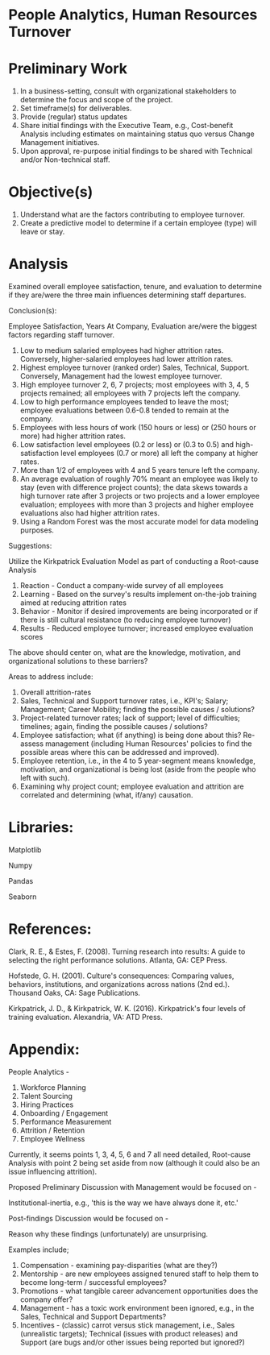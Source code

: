 # People Analytics, Human Resources Turnover

# Preliminary Work 

1. In a business-setting, consult with organizational stakeholders to determine the focus and scope of the project.
2. Set timeframe(s) for deliverables. 
3. Provide (regular) status updates 
4. Share initial findings with the Executive Team, e.g., Cost-benefit Analysis including estimates on maintaining status quo versus Change Management initiatives.
5. Upon approval, re-purpose initial findings to be shared with Technical and/or Non-technical staff.  

# Objective(s)
1. Understand what are the factors contributing to employee turnover. 
2. Create a predictive model to determine if a certain employee (type) will leave or stay.

# Analysis
Examined overall employee satisfaction, tenure, and evaluation to determine if they are/were the three main influences determining staff departures.

Conclusion(s):

Employee Satisfaction, Years At Company, Evaluation are/were the biggest factors regarding staff turnover.

1. Low to medium salaried employees had higher attrition rates. Conversely, higher-salaried employees had lower attrition rates. 
2. Highest employee turnover (ranked order) Sales, Technical, Support. Conversely, Management had the lowest employee turnover.
3. High employee turnover 2, 6, 7 projects; most employees with 3, 4, 5 projects remained; all employees with 7 projects left the company.
4. Low to high performance employees tended to leave the most; employee evaluations between 0.6-0.8 tended to remain at the company. 
5. Employees with less hours of work (150 hours or less) or (250 hours or more) had higher attrition rates.
6. Low satisfaction level employees (0.2 or less) or (0.3 to 0.5) and high-satisfaction level employees (0.7 or more) all left the company at higher rates. 
7. More than 1/2 of employees with 4 and 5 years tenure left the company.
8. An average evaluation of roughly 70% meant an employee was likely to stay (even with difference project counts); the data skews towards a high turnover rate after 3 projects or two projects and a lower employee evaluation; employees with more than 3 projects and higher employee evaluations also had higher attrition rates. 
9. Using a Random Forest was the most accurate model for data modeling purposes.

Suggestions: 

Utilize the Kirkpatrick Evaluation Model as part of conducting a Root-cause Analysis 

1. Reaction - Conduct a company-wide survey of all employees
2. Learning - Based on the survey's results implement on-the-job training aimed at reducing attrition rates
3. Behavior - Monitor if desired improvements are being incorporated or if there is still cultural resistance (to reducing employee turnover)
4. Results - Reduced employee turnover; increased employee evaluation scores 

The above should center on, what are the knowledge, motivation, and organizational solutions to these barriers?

Areas to address include: 

1. Overall attrition-rates
2. Sales, Technical and Support turnover rates, i.e., KPI's; Salary; Management; Career Mobility; finding the possible causes / solutions?
3. Project-related turnover rates; lack of support; level of difficulties; timelines; again, finding the possible causes / solutions?
4. Employee satisfaction; what (if anything) is being done about this? Re-assess management (including Human Resources' policies to find the possible areas where this can be addressed and improved).
5. Employee retention, i.e., in the 4 to 5 year-segment means knowledge, motivation, and organizational is being lost (aside from the people who left with such).
6. Examining why project count; employee evaluation and attrition are correlated and determining (what, if/any) causation.

# Libraries: 

Matplotlib

Numpy 

Pandas 

Seaborn

# References: 

Clark, R. E., & Estes, F. (2008). Turning research into results: A guide to selecting the right performance solutions. Atlanta, GA: CEP Press.

Hofstede, G. H. (2001). Culture's consequences: Comparing values, behaviors, institutions, and organizations across nations (2nd ed.). Thousand Oaks, CA: Sage Publications.

Kirkpatrick, J. D., & Kirkpatrick, W. K. (2016). Kirkpatrick's four levels of training evaluation. Alexandria, VA: ATD Press.

# Appendix: 

People Analytics - 

1. Workforce Planning
2. Talent Sourcing 
3. Hiring Practices 
4. Onboarding / Engagement 
5. Performance Measurement
6. Attrition / Retention 
7. Employee Wellness 

Currently, it seems points 1, 3, 4, 5, 6 and 7 all need detailed, Root-cause Analysis with point 2 being set aside from now (although it could also be an issue influencing attrition).

Proposed Preliminary Discussion with Management would be focused on - 

Institutional-inertia, e.g., 'this is the way we have always done it, etc.' 

Post-findings Discussion would be focused on - 

Reason why these findings (unfortunately) are unsurprising. 

Examples include; 

1. Compensation - examining pay-disparities (what are they?) 
2. Mentorship - are new employees assigned tenured staff to help them to become long-term / successful employees?
3. Promotions - what tangible career advancement opportunities does the company offer?
4. Management - has a toxic work environment been ignored, e.g., in the Sales, Technical and Support Departments?
5. Incentives - (classic) carrot versus stick management, i.e., Sales (unrealistic targets); Technical (issues with product releases) and Support (are bugs and/or other issues being reported but ignored?) 
